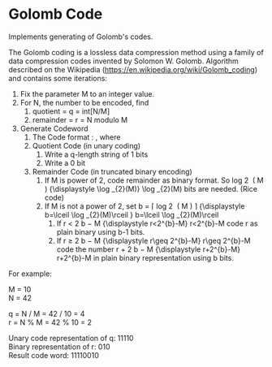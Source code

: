 # Golomb Code
Implements generating of Golomb's codes.

The Golomb coding is a lossless data compression method using a family of data compression codes invented by Solomon W. Golomb.
Algorithm described on the Wikipedia (https://en.wikipedia.org/wiki/Golomb_coding) and contains some iterations:


1. Fix the parameter M to an integer value.
2. For N, the number to be encoded, find
    1. quotient = q = int[N/M]
    2. remainder = r = N modulo M
3. Generate Codeword
    1. The Code format : <Quotient Code><Remainder Code>, where
    2. Quotient Code (in unary coding)
        1. Write a q-length string of 1 bits
        2. Write a 0 bit
    3. Remainder Code (in truncated binary encoding)
        1. If M is power of 2, code remainder as binary format. So log 2 ⁡ ( M ) {\displaystyle \log _{2}(M)} \log _{2}(M) bits are needed. (Rice code)
        2. If M is not a power of 2, set b = ⌈ log 2 ⁡ ( M ) ⌉ {\displaystyle b=\lceil \log _{2}(M)\rceil } b=\lceil \log _{2}(M)\rceil
            1. If r < 2 b − M {\displaystyle r<2^{b}-M} r<2^{b}-M code r as plain binary using b-1 bits.
            2. If r ≥ 2 b − M {\displaystyle r\geq 2^{b}-M} r\geq 2^{b}-M code the number r + 2 b − M {\displaystyle r+2^{b}-M} r+2^{b}-M in plain binary representation using b bits.


For example:    

M = 10    
N = 42    

q = N / M = 42 / 10 = 4    
r = N % M = 42 % 10 = 2    

Unary code representation of q: 11110    
Binary representation of r: 010    
Result code word: 11110010    
